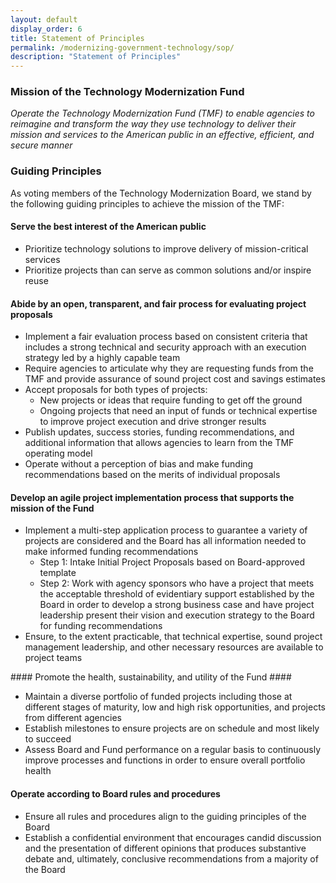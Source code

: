 ```yaml
---
layout: default
display_order: 6
title: Statement of Principles
permalink: /modernizing-government-technology/sop/
description: "Statement of Principles"
--- 
```


### Mission of the Technology Modernization Fund ###
<i> Operate the Technology Modernization Fund (TMF) to enable agencies to reimagine and transform the way they use technology to deliver their mission and services to the American public in an effective, efficient, and secure manner </i>

### Guiding Principles ###
As voting members of the Technology Modernization Board, we stand by the following guiding principles to achieve the mission of the TMF:

#### Serve the best interest of the American public ####
<ul>
<li>Prioritize technology solutions to improve delivery of mission-critical services </li>
<li>Prioritize projects than can serve as common solutions and/or inspire reuse </li>

</ul>

#### Abide by an open, transparent, and fair process for evaluating project proposals ####
<ul>
<li> Implement a fair evaluation process based on consistent criteria that includes a strong technical and security approach with an execution strategy led by a highly capable team </li>
<li> Require agencies to articulate why they are requesting funds from the TMF and provide assurance of sound project cost and savings estimates </li>
<li> Accept proposals for both types of projects:
<ul>
<li> New projects or ideas that require funding to get off the ground </li>
<li> Ongoing projects that need an input of funds or technical expertise to improve project execution and drive stronger results </li>
</ul>
</li>
<li> Publish updates, success stories, funding recommendations, and additional information that allows agencies to learn from the TMF operating model </li>
<li> Operate without a perception of bias and make funding recommendations based on the merits of individual proposals </li>
</ul>

#### Develop an agile project implementation process that supports the mission of the Fund ####
<ul>
<li> Implement a multi-step application process to guarantee a variety of projects are considered and the Board has all information needed to make informed funding recommendations 
<ul>
 <li>Step 1: Intake Initial Project Proposals based on Board-approved template</li>
 <li>Step 2: Work with agency sponsors who have a project that meets the acceptable threshold of evidentiary support established by the Board in order to develop a strong business case and have project leadership present their vision and execution strategy to the Board for funding recommendations</li>
 </ul>
 </li>
<li> Ensure, to the extent practicable, that technical expertise, sound project management leadership, and other necessary resources are available to project teams </li>
</ul>
#### Promote the health, sustainability, and utility of the Fund ####
<ul>
<li> Maintain a diverse portfolio of funded projects including those at different stages of maturity, low and high risk opportunities, and projects from different agencies </li>
<li> Establish milestones to ensure projects are on schedule and most likely to succeed </li>
<li> Assess Board and Fund performance on a regular basis to continuously improve processes and functions in order to ensure overall portfolio health </li>

</ul>

#### Operate according to Board rules and procedures ####
<ul>
<li> Ensure all rules and procedures align to the guiding principles of the Board </li>
<li> Establish a confidential environment that encourages candid discussion and the presentation of different opinions that produces substantive debate and, ultimately, conclusive recommendations from a majority of the Board </li>
</ul>
